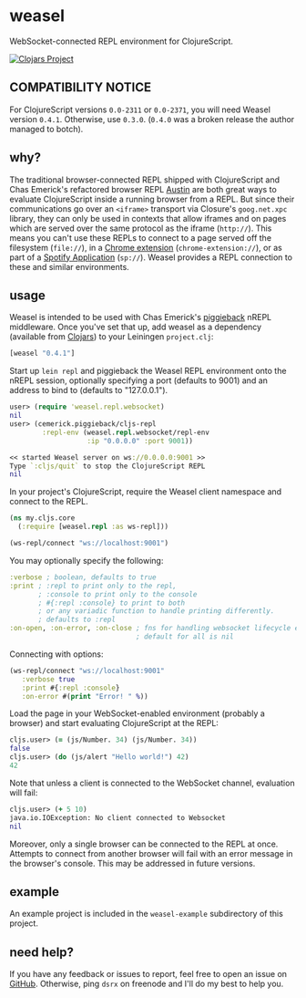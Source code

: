 # weasel

WebSocket-connected REPL environment for ClojureScript.

[![Clojars Project](http://clojars.org/weasel/latest-version.svg)](http://clojars.org/weasel)

## COMPATIBILITY NOTICE

For ClojureScript versions `0.0-2311` or `0.0-2371`, you will need Weasel
version `0.4.1`.  Otherwise, use `0.3.0`.  (`0.4.0` was a broken release the
author managed to botch).

## why?

The traditional browser-connected REPL shipped with ClojureScript and
Chas Emerick's refactored browser REPL
[Austin](https://github.com/cemerick/austin) are both great ways to
evaluate ClojureScript inside a running browser from a REPL.  But
since their communications go over an `<iframe>` transport via
Closure's `goog.net.xpc` library, they can only be used in contexts
that allow iframes and on pages which are served over the same
protocol as the iframe (`http://`).  This means you can't use these
REPLs to connect to a page served off the filesystem (`file://`), in a
[Chrome extension](https://groups.google.com/forum/#!topic/clojure/lC8me2Gx_B4)
(`chrome-extension://`), or as part of a
[Spotify Application](https://developer.spotify.com/technologies/apps/)
(`sp://`).  Weasel provides a REPL connection to these and similar
environments.

## usage

Weasel is intended to be used with Chas Emerick's
[piggieback](https://github.com/cemerick/piggieback) nREPL middleware.
Once you've set that up, add weasel as a dependency (available from
[Clojars](http://clojars.org)) to your Leiningen `project.clj`:

```clojure
[weasel "0.4.1"]
```

Start up `lein repl` and piggieback the Weasel REPL environment onto
the nREPL session, optionally specifying a port (defaults to 9001) and
an address to bind to (defaults to "127.0.0.1").

```clojure
user> (require 'weasel.repl.websocket)
nil
user> (cemerick.piggieback/cljs-repl
        :repl-env (weasel.repl.websocket/repl-env
                   :ip "0.0.0.0" :port 9001))

<< started Weasel server on ws://0.0.0.0:9001 >>
Type `:cljs/quit` to stop the ClojureScript REPL
nil
```

In your project's ClojureScript, require the Weasel client namespace
and connect to the REPL.

```clojure
(ns my.cljs.core
  (:require [weasel.repl :as ws-repl]))

(ws-repl/connect "ws://localhost:9001")
```

You may optionally specify the following:
```clojure
:verbose ; boolean, defaults to true
:print ; :repl to print only to the repl,
       ; :console to print only to the console
       ; #{:repl :console} to print to both
       ; or any variadic function to handle printing differently.
       ; defaults to :repl
:on-open, :on-error, :on-close ; fns for handling websocket lifecycle events.
                               ; default for all is nil
```

Connecting with options:
```clojure
(ws-repl/connect "ws://localhost:9001"
   :verbose true
   :print #{:repl :console}
   :on-error #(print "Error! " %))
```

Load the page in your WebSocket-enabled environment (probably a
browser) and start evaluating ClojureScript at the REPL:

```clojure
cljs.user> (= (js/Number. 34) (js/Number. 34))
false
cljs.user> (do (js/alert "Hello world!") 42)
42
```

Note that unless a client is connected to the WebSocket channel,
evaluation will fail:

```clojure
cljs.user> (+ 5 10)
java.io.IOException: No client connected to Websocket
nil
```

Moreover, only a single browser can be connected to the REPL at once.
Attempts to connect from another browser will fail with an error
message in the browser's console.  This may be addressed in future
versions.

## example

An example project is included in the `weasel-example` subdirectory of
this project.

## need help?

If you have any feedback or issues to report, feel free to open an
issue on [GitHub](https://github.com/tomjakubowski/weasel).
Otherwise, ping `dsrx` on freenode and I'll do my best to help you.
